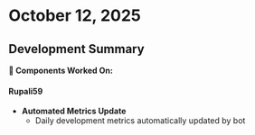 # October 12, 2025

## Development Summary

**🔧 Components Worked On:**

#### **Rupali59**
- **Automated Metrics Update**
  - Daily development metrics automatically updated by bot

